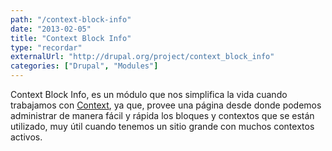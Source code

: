 ```yaml
---
path: "/context-block-info"
date: "2013-02-05"
title: "Context Block Info"
type: "recordar"
externalUrl: "http://drupal.org/project/context_block_info"
categories: ["Drupal", "Modules"]
---
```


Context Block Info, es un módulo que nos simplifica la vida cuando trabajamos con [Context](http://drupal.org/project/context), ya que, provee una página desde donde podemos administrar de manera fácil y rápida los bloques y contextos que se están utilizado, muy útil cuando tenemos un sitio grande con muchos contextos activos.
